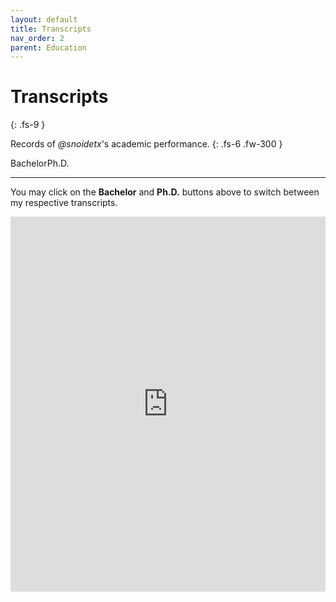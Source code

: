 ```yaml
---
layout: default
title: Transcripts
nav_order: 2
parent: Education
---
```


# Transcripts
{: .fs-9 }

Records of *@snoidetx*'s academic performance.
{: .fs-6 .fw-300 }

<span class="btn-r-1 active" onclick="changePdf('https://drive.google.com/viewerng/viewer?embedded=true&url=https://raw.githubusercontent.com/snoidetx/Snoidepaedia/main/docs/education/pdf/transcript-ug.pdf')">Bachelor</span><span class='btn-r-filler'></span><span class="btn-r-2" onclick="changePdf('https://drive.google.com/viewerng/viewer?embedded=true&url=https://raw.githubusercontent.com/snoidetx/Snoidepaedia/main/docs/education/pdf/transcript-g.pdf')">Ph.D.</span>

---

You may click on the **Bachelor** and **Ph.D.** buttons above to switch between my respective transcripts.

<div class="iframe-pdf-wrapper">
  <iframe src="https://drive.google.com/viewerng/viewer?embedded=true&url=https://raw.githubusercontent.com/snoidetx/Snoidepaedia/main/docs/education/pdf/transcript-ug.pdf" id="pdf-viewer" width="100%" height="600" frameborder="0" scrolling="auto"></iframe>
</div>

<script>{% include js/education/transcript.js %}</script>
